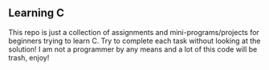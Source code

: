 ## Learning C
This repo is just a collection of assignments and mini-programs/projects for beginners trying to learn C. Try to complete each task without looking at the solution! I am not a programmer by any means and a lot of this code will be trash, enjoy!
